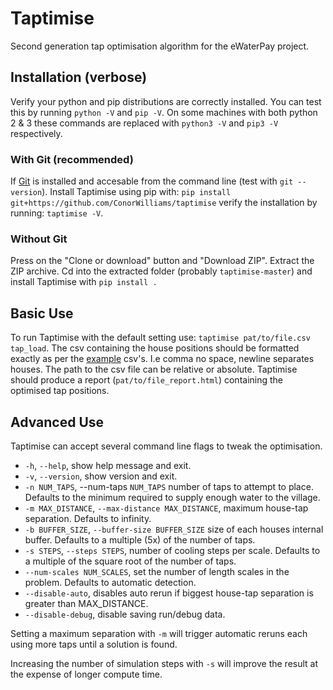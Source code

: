 # Taptimise
Second generation tap optimisation algorithm for the eWaterPay project.

## Installation (verbose)
Verify your python and pip distributions are correctly installed. You can test this by running `python -V` and `pip -V`. On some machines with both python 2 & 3 these commands are replaced with `python3 -V` and `pip3 -V` respectively.

### With Git (recommended)

If [Git](https://git-scm.com/download/win) is installed and accesable from the command line (test with `git --version`). Install Taptimise using pip with: `pip install git+https://github.com/ConorWilliams/taptimise` verify the installation by running: `taptimise -V`.

### Without Git 

Press on the "Clone or download" button and "Download ZIP". Extract the ZIP archive. Cd into the extracted folder (probably `taptimise-master`) and install Taptimise with `pip install .`

## Basic Use
To run Taptimise with the default setting use:
`taptimise pat/to/file.csv tap_load`. The csv containing the house positions
should be formatted exactly as per the
[example](https://github.com/ConorWilliams/taptimise/tree/master/test) csv's.
I.e comma no space, newline separates houses. The path to the csv file can be
relative or absolute. Taptimise should produce a report
(`pat/to/file_report.html`) containing the optimised tap positions.

## Advanced Use

Taptimise can accept several command line flags to tweak the optimisation.

*  `-h`, `--help`, show help message and exit.
*  `-v`, `--version`, show version and exit.
*  `-n NUM_TAPS`, --num-taps `NUM_TAPS` number of taps to attempt to place. Defaults to the minimum required to supply enough water to the village.
*  `-m MAX_DISTANCE`, `--max-distance MAX_DISTANCE`, maximum house-tap separation. Defaults to infinity.
*  `-b BUFFER_SIZE`, `--buffer-size BUFFER_SIZE` size of each houses internal buffer. Defaults to a multiple (5x) of the number of taps.
*  `-s STEPS`, `--steps STEPS`, number of cooling steps per scale. Defaults to a multiple of the square root of the number of taps.
* `--num-scales NUM_SCALES`, set the number of length scales in the problem. Defaults to automatic detection.
* `--disable-auto`, disables auto rerun if biggest house-tap separation is greater than MAX_DISTANCE.
* `--disable-debug`, disable saving run/debug data.

Setting a maximum separation with `-m` will trigger automatic reruns each using more taps until a solution is found.

Increasing the number of simulation steps with `-s` will improve the result at the expense of longer compute time.
